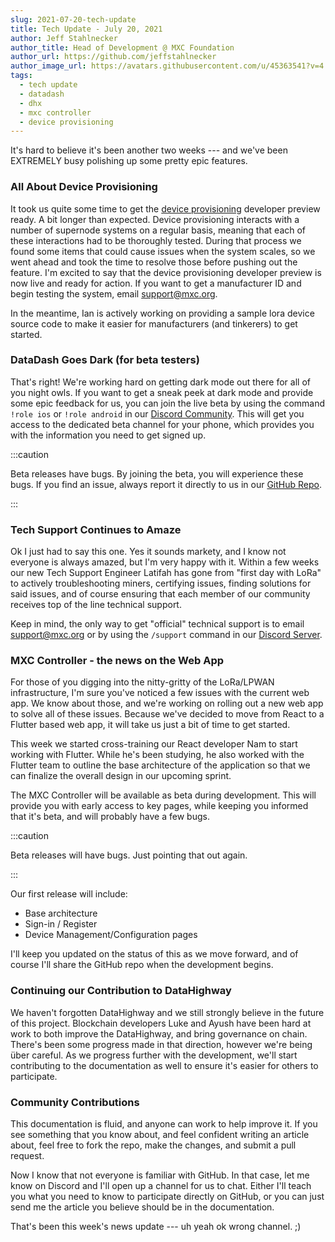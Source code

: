 ```yaml
---
slug: 2021-07-20-tech-update
title: Tech Update - July 20, 2021
author: Jeff Stahlnecker
author_title: Head of Development @ MXC Foundation
author_url: https://github.com/jeffstahlnecker
author_image_url: https://avatars.githubusercontent.com/u/45363541?v=4
tags:
  - tech update
  - datadash
  - dhx
  - mxc controller
  - device provisioning
---
```


It's hard to believe it's been another two weeks --- and we've been EXTREMELY busy polishing up some pretty epic features.

### All About Device Provisioning
It took us quite some time to get the [device provisioning](/docs/tutorials/devices/provisioning) developer preview ready. A bit longer than expected. Device provisioning interacts with a number of supernode systems on a regular basis, meaning that each of these interactions had to be thoroughly tested. During that process we found some items that could cause issues when the system scales, so we went ahead and took the time to resolve those before pushing out the feature. I'm excited to say that the device provisioning developer preview is now live and ready for action. If you want to get a manufacturer ID and begin testing the system, email support@mxc.org.

In the meantime, Ian is actively working on providing a sample lora device source code to make it easier for manufacturers (and tinkerers) to get started.

### DataDash Goes Dark (for beta testers)
That's right! We're working hard on getting dark mode out there for all of you night owls. If you want to get a sneak peek at dark mode and provide some epic feedback for us, you can join the live beta by using the command `!role ios` or `!role android` in our [Discord Community](https://mxc.news/discord). This will get you access to the dedicated beta channel for your phone, which provides you with the information you need to get signed up.

:::caution

Beta releases have bugs. By joining the beta, you will experience these bugs. If you find an issue, always report it directly to us in our [GitHub Repo](https://github.com/mxc-foundation/supernode-app/issues/new?assignees=&labels=bug%2Ctriage&template=bug_report.yml&title=%5BBug%5D%3A+).

:::

### Tech Support Continues to Amaze
Ok I just had to say this one. Yes it sounds markety, and I know not everyone is always amazed, but I'm very happy with it. Within a few weeks our new Tech Support Engineer Latifah has gone from "first day with LoRa" to actively troubleshooting miners, certifying issues, finding solutions for said issues, and of course ensuring that each member of our community receives top of the line technical support.

Keep in mind, the only way to get "official" technical support is to email support@mxc.org or by using the `/support` command in our [Discord Server](https://mxc.news/discord).

### MXC Controller - the news on the Web App
For those of you digging into the nitty-gritty of the LoRa/LPWAN infrastructure, I'm sure you've noticed a few issues with the current web app. We know about those, and we're working on rolling out a new web app to solve all of these issues. Because we've decided to move from React to a Flutter based web app, it will take us just a bit of time to get started.

This week we started cross-training our React developer Nam to start working with Flutter. While he's been studying, he also worked with the Flutter team to outline the base architecture of the application so that we can finalize the overall design in our upcoming sprint.

The MXC Controller will be available as beta during development. This will provide you with early access to key pages, while keeping you informed that it's beta, and will probably have a few bugs.

:::caution

Beta releases will have bugs. Just pointing that out again.

:::

Our first release will include:
* Base architecture
* Sign-in / Register
* Device Management/Configuration pages

I'll keep you updated on the status of this as we move forward, and of course I'll share the GitHub repo when the development begins.


### Continuing our Contribution to DataHighway
We haven't forgotten DataHighway and we still strongly believe in the future of this project. Blockchain developers Luke and Ayush have been hard at work to both improve the DataHighway, and bring governance on chain. There's been some progress made in that direction, however we're being über careful. As we progress further with the development, we'll start contributing to the documentation as well to ensure it's easier for others to participate.

### Community Contributions
This documentation is fluid, and anyone can work to help improve it. If you see something that you know about, and feel confident writing an article about, feel free to fork the repo, make the changes, and submit a pull request.

Now I know that not everyone is familiar with GitHub. In that case, let me know on Discord and I'll open up a channel for us to chat. Either I'll teach you what you need to know to participate directly on GitHub, or you can just send me the article you believe should be in the documentation.

That's been this week's news update --- uh yeah ok wrong channel. ;)